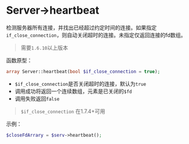 # Server->heartbeat

检测服务器所有连接，并找出已经超过约定时间的连接。如果指定`if_close_connection`，则自动关闭超时的连接。未指定仅返回连接的fd数组。

> 需要`1.6.10`以上版本

函数原型：
```php
array Server::heartbeat(bool $if_close_connection = true);
```
* `$if_close_connection`是否关闭超时的连接，默认为`true`
* 调用成功将返回一个连续数组，元素是已关闭的`$fd`
* 调用失败返回`false`

> `$if_close_connection` 在1.7.4+可用

示例：
```php
$closeFdArrary = $serv->heartbeat();
```
